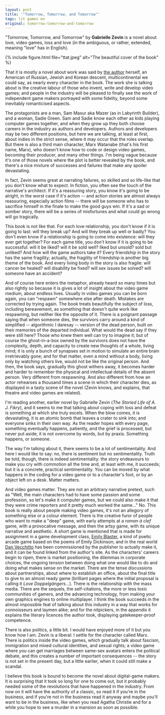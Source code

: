 ```yaml
---
layout: post
title: '"Tomorrow, Tomorrow, and Tomorrow"'
tags: lit games en
original: tomorrow-tomorrow-and-tomorrow
---
```

"Tomorrow, Tomorrow, and Tomorrow" by **Gabrielle Zevin** is a novel about love, video games, loss and love (in the ambiguous, or rather, extended, meaning "love" has in English).

{% include figure.html file="ttat.jpeg" alt="The beautiful cover of the book" %}

That it is mostly a novel about work was said by [the author](https://gabriellezevin.com/about-gabrielle/) herself, an American of Russian, Jewish and Korean descent, multicontinental we could say, as nearly every character in the book. The work she is talking about is the creative labour of those who invent, write and develop video games; and people in the industry will be pleased to finally see the work of independent game makers portrayed with some fidelity, beyond some inevitably romanticised aspects.

The protagonists are a man, Sam Masur aka Mazer (as in Labyrinth Builder), and a woman, Sadie Green. Sam and Sadie know each other as kids playing computer games together, and when they grow up they both choose careers in the industry as authors and developers. Authors and developers may be two different positions, but here we are talking, at least at first, about indies in the strict sense, where it may occur that the roles overlap. But there is also a third main character, Marx Watanabe (that's his first name, Marx), who doesn't know how to code or design video games, becoming their producer, and many other things. I'm being vague because it's one of those novels where the plot is better revealed by the book, and there's a nice mixture of successes and failures that make any spoiler devastating.

In fact, Zevin seems great at narrating failures, so skilled and so life-like that you don't know what to expect. In fiction, you often see the touch of the narrative's architect. If it's a reassuring story, you know it's going to be alright, in the worst case if it's action -- and action stories are almost always reassuring, especially action films -- there will be someone who has to sacrifice himself in the finale to make the good guys win. If it's a sad or somber story, there will be a series of misfortunes and what could go wrong will go tragically.

This book is not like that. For each love relationship, you don't know if it is going to last: will they break up? And will they break up well or badly? You don't even know if a relationship is going to come into existence: will they ever get together? For each game title, you don't know if it is going to be successful: will it be liked? will it be sold well? liked but unsold? sold but unliked? And how will the game authors take it? Every friendship in the story has the same fragility; actually, the fragility of friendship is another big theme of the book. And every living body in the story is also fragile: will cancer be healed? will disability be fixed? will sex issues be solved? will someone have an accident?

And of course here enters the metaphor, already heard so many times but also rightly so because it is gives a lot of insight about the video game medium, about endless lives. Usually in video games you can be born again, you can "respawn" somewhere else after death. Mistakes are corrected by trying again. The book treats beautifully the subject of loss, including bereavement, as something that doesn't quite work like respawning, but neither like the opposite of it. There is a poignant passage saying that when someone dies, the survivors carry around a kind of simplified -- algorithmic I daresay -- version of the dead person, built on their memories of the departed individual. What would the dead say if they were still here? Those who knew them well can try to imagine it; but of course the ghost-in-a-box owned by the survivors does not have the complexity, depth, and capacity to create new thoughts of a whole, living mind; it is only a bunch of synapses set in motion to simulate an entire brain irretrievably gone; and for that matter, even a mind without a body, living only by watching others live, would not be like the original person. And then, the book says, gradually this ghost withers away, it becomes harder and harder to remember the physical and intellectual details of the absent person. Very different from respawning. And also different from how an actor rehearses a thousand times a scene in which their character dies, as displayed in a tasty scene of the novel (Zevin knows, and explains, that theatre and video games are related).

I'm reading another, earlier novel by Gabrielle Zevin (*The Storied Life of A. J. Fikry*), and it seems to me that talking about coping with loss and defeat is something at which she truly excels. When the blow comes, it is devastating, it is an atomic bomb that leaves a crater to sink into; and everyone sinks in their own way. As the reader hopes with every page, something eventually happens, patiently, and the grief is processed, but never put aside; it is not overcome by words, but by praxis. Something happens, or someone.

The way I'm talking about it, there seems to be a lot of sentimentality. And here I would like to say: no, there is sentiment but no sentimentality. Truth be told, though, there is indeed sentimentality: the story endeavours to make you cry with commotion all the time and, at least with me, it succeeds; but it is a concrete, practical sentimentality. You can be moved by what happens in the coding for a video game or to a character's foot, or by an object left on a desk. Matter matters.

And video games matter. They are not an arbitrary narrative pretext, such as "Well, the main characters had to have some passion and some profession, so let's make it computer games, but we could also make it that they were crime reporters and it pretty much worked the same…" No. This book is really about people making video games, it's not an allegory of something else or a colour element. There is the creative furor of people who want to make a "deep" game, with early attempts at a *roman à clef* game, with a provocative message, and then the artsy game, with its unique narrative and aesthetic. A short game is mentioned that is made for assignment in a game development class, [Emily Blaster](https://gabriellezevin.com/emilyblastergame/), a kind of poetic arcade game based on the poems of Emily Dickinson; and in the real world [Dan Vecchitto](https://www.vecchitto.design/) has been commissioned by the publisher to actually make it, and it can be found linked from the author's site. As the characters' careers begin to ripen, there is market positioning, the dilemmas in corporate choices, the ongoing tension between doing what one would like to do and doing what makes sense on the market. There are the tense discussions about partnerships, about where to establish an office, about the final title to give to an almost ready game (brilliant pages where the initial proposal is calling it *Love Doppelgängers*…). There is the relationship with the mass media. There are the sequels, the self-citations, the more or less toxic communities of gamers, and the advancing technology, from making your own graphics engines to online multiplayer. I think the book succeeds in the almost impossible feat of talking about this industry in a way that works for connoisseurs and laymen alike; and for the nitpickers, in the appendix it explains the literary licences the author took, displaying gatekeeper-proof competence.

There is also politics, a little bit. I would have enjoyed more of it but you know how I am. Zevin is a liberal: I settle for the character called Marx. There is politics inside the video games, which gradually talk about fascism, immigration and mixed cultural identities, and sexual rights; a video game where you can get marriages between same-sex avatars enters the political debate, and this creates a number of important consequences -- the story is not set in the present day, but a little earlier, when it could still make a scandal.

I believe this book is bound to become *the* novel about digital-game makers. It is surprising that it took so long for one to come out, but it probably needed some of the revolutions that have happened in the industry. From now on it will have the authority of a classic, so read it if you're in the business, and if you're not in the business read it anyway and maybe you'll want to be in the business, like when you read Agatha Christie and for a while you hope to see a murder in a mansion as soon as possible.